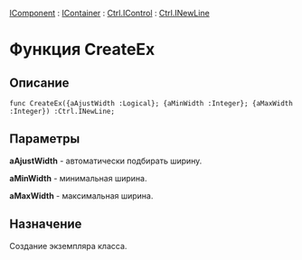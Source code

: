 ﻿---
Link: Com.Ctrl.INewLine.@CreateEx
---

[IComponent](topic:Com.Custom.ComClasses.IComponent.Default) :
[IContainer](topic:Com.Custom.ComClasses.IContainer.Default) :
[Ctrl.IControl](topic:Com.Custom.ComClasses.Ctrl.IControl.Default) :
[Ctrl.INewLine](Default)

# Функция CreateEx

## Описание

    func CreateEx({aAjustWidth :Logical}; {aMinWidth :Integer}; {aMaxWidth :Integer}) :Ctrl.INewLine;

## Параметры

**aAjustWidth** - автоматически подбирать ширину.

**aMinWidth** - минимальная ширина.

**aMaxWidth** - максимальная ширина.

## Назначение

Создание экземпляра класса.




